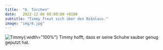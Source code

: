 ```yaml
---
title:  "6. Türchen"
date:   2022-12-06 00:00:00 +0100
subtitle: "Timmy freut sich über den Nikolaus."
image: "img/6.jpg"
---
```


![Timmy](../img/6.jpg){:width="100%"}
Timmy hofft, dass er seine Schuhe sauber genug geputzt hat.
